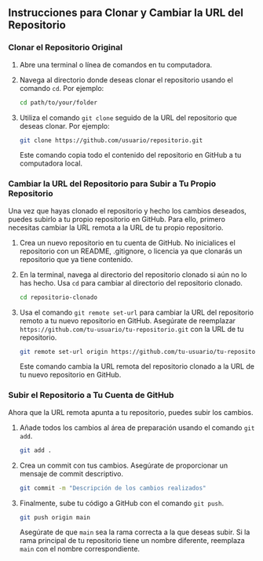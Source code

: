 
## Instrucciones para Clonar y Cambiar la URL del Repositorio

### Clonar el Repositorio Original

1. Abre una terminal o línea de comandos en tu computadora.

2. Navega al directorio donde deseas clonar el repositorio usando el comando `cd`. Por ejemplo:

   ```bash
   cd path/to/your/folder
   ```

3. Utiliza el comando `git clone` seguido de la URL del repositorio que deseas clonar. Por ejemplo:

   ```bash
   git clone https://github.com/usuario/repositorio.git
   ```

   Este comando copia todo el contenido del repositorio en GitHub a tu computadora local.

### Cambiar la URL del Repositorio para Subir a Tu Propio Repositorio

Una vez que hayas clonado el repositorio y hecho los cambios deseados, puedes subirlo a tu propio repositorio en GitHub. Para ello, primero necesitas cambiar la URL remota a la URL de tu propio repositorio.

1. Crea un nuevo repositorio en tu cuenta de GitHub. No inicialices el repositorio con un README, .gitignore, o licencia ya que clonarás un repositorio que ya tiene contenido.

2. En la terminal, navega al directorio del repositorio clonado si aún no lo has hecho. Usa `cd` para cambiar al directorio del repositorio clonado.

   ```bash
   cd repositorio-clonado
   ```

3. Usa el comando `git remote set-url` para cambiar la URL del repositorio remoto a tu nuevo repositorio en GitHub. Asegúrate de reemplazar `https://github.com/tu-usuario/tu-repositorio.git` con la URL de tu repositorio.

   ```bash
   git remote set-url origin https://github.com/tu-usuario/tu-repositorio.git
   ```

   Este comando cambia la URL remota del repositorio clonado a la URL de tu nuevo repositorio en GitHub.

### Subir el Repositorio a Tu Cuenta de GitHub

Ahora que la URL remota apunta a tu repositorio, puedes subir los cambios.

1. Añade todos los cambios al área de preparación usando el comando `git add`.

   ```bash
   git add .
   ```

2. Crea un commit con tus cambios. Asegúrate de proporcionar un mensaje de commit descriptivo.

   ```bash
   git commit -m "Descripción de los cambios realizados"
   ```

3. Finalmente, sube tu código a GitHub con el comando `git push`.

   ```bash
   git push origin main
   ```

   Asegúrate de que `main` sea la rama correcta a la que deseas subir. Si la rama principal de tu repositorio tiene un nombre diferente, reemplaza `main` con el nombre correspondiente.

